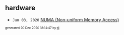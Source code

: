 ## hardware


* <code>Jun 03, 2020</code> [NUMA (Non-uniform Memory Access)](2020-06-03T07-43-31-numa-non-uniform-memory-access.md)

<sup><sub>generated 20 Dec 2020 18:14:47 by <a href='https://github.com/senorprogrammer/til'>til</a></sub></sup>
